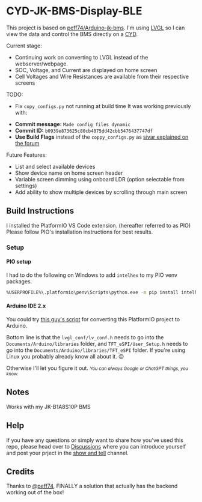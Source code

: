 # CYD-JK-BMS-Display-BLE

This project is based on [peff74/Arduino-jk-bms](https://github.com/peff74/Arduino-jk-bms). I'm using [LVGL](https://lvgl.io/) so I can view the data and control the BMS directly on a [CYD](https://github.com/witnessmenow/ESP32-Cheap-Yellow-Display).




Current stage:
- Continuing work on converting to LVGL instead of the webserver/webpage.
- SOC, Voltage, and Current are displayed on home screen
- Cell Voltages and Wire Resistances are available from their respective screens

TODO:
- Fix `copy_configs.py` not running at build time It was working previously with:
*   **Commit message:** `Made config files dynamic`
*   **Commit ID:** `b0939e873625c80cb4075dd42cbb5476437747df`
*   **Use Build Flags** instead of the `coppy_configs.py` as [sivar explained on the forum](https://community.platformio.org/t/compiles-ok-on-linux-and-works-compiles-ok-on-windows-but-does-not-work/52634/6?u=guidable8662)

Future Features:
- List and select available devices
- Show device name on home screen header
- Variable screen dimming using onboard LDR (option selectable from settings)
- Add ability to show multiple devices by scrolling through main screen


## Build Instructions

I installed the PlatformIO VS Code extension. (hereafter referred to as PIO) 
Please follow PIO's installation instructions for best results.

### Setup



#### PIO setup

I had to do the following on Windows to add ```intelhex``` to my PIO venv packages.
```bash
%USERPROFILE%\.platformio\penv\Scripts\python.exe -m pip install intelhex
```

#### Arduino IDE 2.x

You could try [this guy's script](https://runningdeveloper.com/blog/platformio-project-to-arduino-ide/) for
converting this PlatformIO project to Arduino.

Bottom line is that the ```lvgl_conf/lv_conf.h``` needs to go into the ```Documents/Arduino/libraries``` folder,
and ```TFT_eSPI/User_Setup.h``` needs to go into the ```Documents/Arduino/libraries/TFT_eSPI``` folder.
If you're using Linux you probably already know all about it. 😉

Otherwise I'll let you figure it out. <i><small>You can always Google or ChatGPT things, you know.</small></i>

## Notes

Works with my JK-B1A8S10P BMS

## Help

If you have any questions or simply want to share how you've used this repo, please head over to [Discussions](https://github.com/Giddy-Up224/CYD-JK-BMS-Display-BLE/discussions/1) where you can introduce yourself and post your prject in the [show and tell](https://github.com/Giddy-Up224/CYD-JK-BMS-Display-BLE/discussions/categories/show-and-tell) channel.

## Credits

Thanks to [@peff74](https://github.com/peff74/), FINALLY a solution that actually has the backend working out of the box!